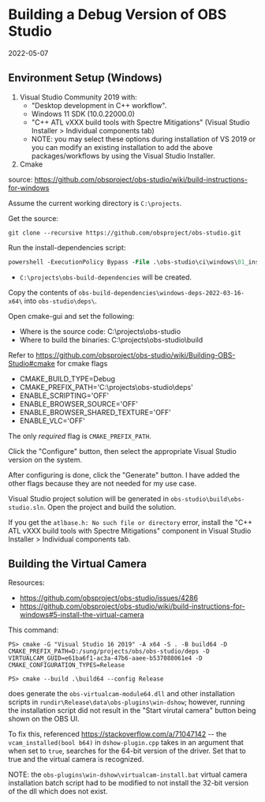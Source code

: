 # Building a Debug Version of OBS Studio
2022-05-07

## Environment Setup (Windows)
1. Visual Studio Community 2019 with:
    - "Desktop development in C++ workflow".
    - Windows 11 SDK (10.0.22000.0)
    - "C++ ATL vXXX build tools with Spectre Mitigations" (Visual Studio Installer > Individual components tab)
    - NOTE: you may select these options during installation of VS 2019 or you can modify
    an existing installation to add the above packages/workflows by using the Visual Studio Installer.
2. Cmake

source: https://github.com/obsproject/obs-studio/wiki/build-instructions-for-windows

Assume the current working directory is `C:\projects`.

Get the source:
```
git clone --recursive https://github.com/obsproject/obs-studio.git
```

Run the install-dependencies script:
```ps
powershell -ExecutionPolicy Bypass -File .\obs-studio\ci\windows\01_install_dependencies.ps1
```
  - `C:\projects\obs-build-dependencies` will be created.

Copy the contents of `obs-build-dependencies\windows-deps-2022-03-16-x64\` into `obs-studio\deps\`.

Open cmake-gui and set the following:
- Where is the source code: C:\projects\obs-studio
- Where to build the binaries: C:\projects\obs-studio\build

Refer to https://github.com/obsproject/obs-studio/wiki/Building-OBS-Studio#cmake for cmake flags
- CMAKE_BUILD_TYPE=Debug
- CMAKE_PREFIX_PATH='C:\projects\obs-studio\deps' 
- ENABLE_SCRIPTING='OFF'
- ENABLE_BROWSER_SOURCE='OFF'
- ENABLE_BROWSER_SHARED_TEXTURE='OFF'
- ENABLE_VLC='OFF'

The only _required_ flag is `CMAKE_PREFIX_PATH`.

Click the "Configure" button, then select the appropriate Visual Studio version on the system.

After configuring is done, click the "Generate" button. I have added the other flags because they are not needed for my use case.

Visual Studio project solution will be generated in `obs-studio\build\obs-studio.sln`. Open the project and build the solution.

If you get the `atlbase.h: No such file or directory` error, install the "C++ ATL vXXX build tools with Spectre Mitigations" component in Visual Studio Installer > Individual components tab.

## Building the Virtual Camera
Resources:
 - https://github.com/obsproject/obs-studio/issues/4286
 - https://github.com/obsproject/obs-studio/wiki/build-instructions-for-windows#5-install-the-virtual-camera

This command:
```
PS> cmake -G "Visual Studio 16 2019" -A x64 -S . -B build64 -D CMAKE_PREFIX_PATH=D:/sung/projects/obs/obs-studio/deps -D VIRTUALCAM_GUID=e61ba6f1-ac3a-47b6-aaee-b537088061e4 -D CMAKE_CONFIGURATION_TYPES=Release

PS> cmake --build .\build64 --config Release
```
does generate the `obs-virtualcam-module64.dll` and other installation scripts in `rundir\Release\data\obs-plugins\win-dshow`; however, running the installation script did not result in the "Start virutal camera" button being shown on the OBS UI.

To fix this, referenced https://stackoverflow.com/a/71047142 -- the `vcam_installed(bool b64)` in `dshow-plugin.cpp` takes in an argument that when set to `true`, searches for the 64-bit version of the driver. Set that to true and the virtual camera is recognized.

NOTE: the `obs-plugins\win-dshow\virtualcam-install.bat` virtual camera installation batch script had to be modified to not install the 32-bit version of the dll which does not exist.
